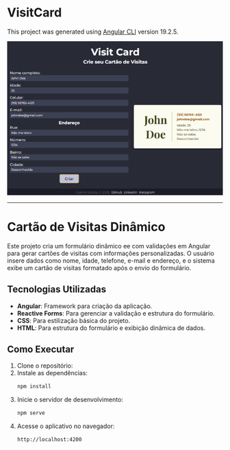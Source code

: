 # VisitCard

This project was generated using [Angular CLI](https://github.com/angular/angular-cli) version 19.2.5.

![Screenshot do Aplicativo](public/screenshot_visit_card.png)

---

# Cartão de Visitas Dinâmico

Este projeto cria um formulário dinâmico ee com validações em Angular para gerar cartões de visitas com informações personalizadas. O usuário insere dados como nome, idade, telefone, e-mail e endereço, e o sistema exibe um cartão de visitas formatado após o envio do formulário.

## Tecnologias Utilizadas

- **Angular**: Framework para criação da aplicação.
- **Reactive Forms**: Para gerenciar a validação e estrutura do formulário.
- **CSS**: Para estilização básica do projeto.
- **HTML**: Para estrutura do formulário e exibição dinâmica de dados.

## Como Executar

1. Clone o repositório:
2. Instale as dependências:
    ```bash
    npm install

3. Inicie o servidor de desenvolvimento:
    ```bash
    npm serve

4. Acesse o aplicativo no navegador:
    ```bash
    http://localhost:4200